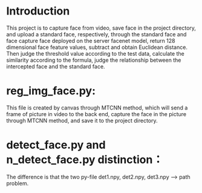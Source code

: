 # Introduction
This project is to capture face from video, save face in the project directory, and upload a standard face, respectively, through the standard face and face capture face deployed on the server facenet model, return 128 dimensional face feature values, subtract and obtain Euclidean distance. Then judge the threshold value according to the test data, calculate the similarity according to the formula, judge the relationship between the intercepted face and the standard face.
# reg_img_face.py:
This file is created by canvas through MTCNN method, which will send a frame of picture in video to the back end, capture the face in the picture through MTCNN method, and save it to the project directory.
# detect_face.py and n_detect_face.py distinction：
The difference is that the two py-file det1.npy, det2.npy, det3.npy --> path problem.
